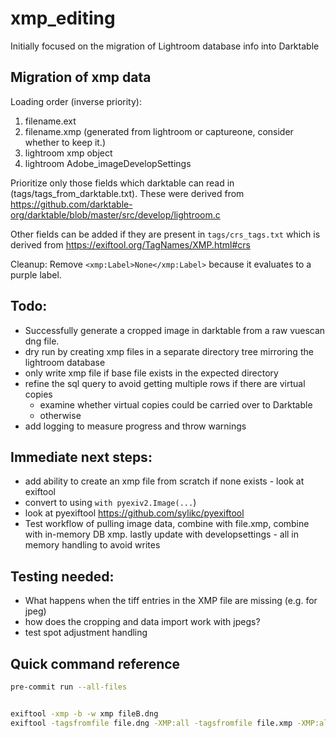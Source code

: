 # xmp_editing

Initially focused on the migration of Lightroom database info into Darktable

## Migration of xmp data

Loading order (inverse priority):

1. filename.ext
1. filename.xmp (generated from lightroom or captureone, consider whether to keep it.)
1. lightroom xmp object
1. lightroom Adobe_imageDevelopSettings

Prioritize only those fields which darktable can read in (tags/tags_from_darktable.txt). These were derived from https://github.com/darktable-org/darktable/blob/master/src/develop/lightroom.c

Other fields can be added if they are present in `tags/crs_tags.txt` which is derived from https://exiftool.org/TagNames/XMP.html#crs

Cleanup:
Remove `<xmp:Label>None</xmp:Label>` because it evaluates to a purple label.

## Todo:

- Successfully generate a cropped image in darktable from a raw vuescan dng file.
- dry run by creating xmp files in a separate directory tree mirroring the lightroom database
- only write xmp file if base file exists in the expected directory
- refine the sql query to avoid getting multiple rows if there are virtual copies
  - examine whether virtual copies could be carried over to Darktable
  - otherwise
- add logging to measure progress and throw warnings

## Immediate next steps:

- add ability to create an xmp file from scratch if none exists - look at exiftool
- convert to using `with pyexiv2.Image(...`)
- look at pyexiftool https://github.com/sylikc/pyexiftool
- Test workflow of pulling image data, combine with file.xmp, combine with in-memory DB xmp. lastly update with developsettings - all in memory handling to avoid writes

## Testing needed:

- What happens when the tiff entries in the XMP file are missing (e.g. for jpeg)
- how does the cropping and data import work with jpegs?
- test spot adjustment handling

## Quick command reference

```bash
pre-commit run --all-files


exiftool -xmp -b -w xmp fileB.dng
exiftool -tagsfromfile file.dng -XMP:all -tagsfromfile file.xmp -XMP:all -tagsfromfile file.dng.xmp -XMP:all -o file.multiple.xmp

```
